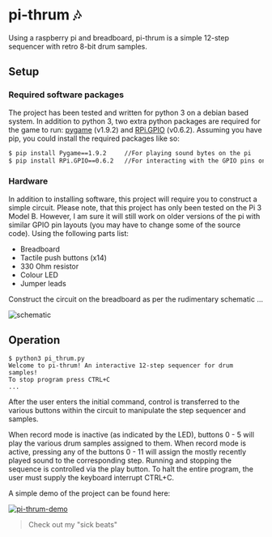 # pi-thrum :notes:

Using a raspberry pi and breadboard, pi-thrum is a simple 12-step sequencer with retro 8-bit drum samples.

## Setup
### Required software packages
The project has been tested and written for python 3 on a debian based system. In addition to python 3,
two extra python packages are required for the game to run: [pygame](https://pypi.python.org/pypi/Pygame) (v1.9.2)
and [RPi.GPIO](https://pypi.python.org/pypi/RPi.GPIO) (v0.6.2). Assuming you have pip, you could install the required packages like so:
```bash
$ pip install Pygame==1.9.2     //For playing sound bytes on the pi
$ pip install RPi.GPIO==0.6.2   //For interacting with the GPIO pins on the pi
```
### Hardware

In addition to installing software, this project will require you to construct a simple circuit. Please note, that this project has only been tested on the Pi 3 Model B. However, I am sure it will still work on older versions of the pi with similar GPIO pin layouts (you may have to change some of the source code).
Using the following parts list:

+ Breadboard
+ Tactile push buttons (x14)
+ 330 Ohm resistor
+ Colour LED
+ Jumper leads

Construct the circuit on the breadboard as per the rudimentary schematic ...

![schematic](https://i.imgur.com/aAv4dUF.png)

## Operation
```
$ python3 pi_thrum.py
Welcome to pi-thrum! An interactive 12-step sequencer for drum samples!
To stop program press CTRL+C
...
```
After the user enters the initial command, control is transferred to the various buttons
within the circuit to manipulate the step sequencer and samples.

When record mode is inactive (as indicated by the LED), buttons 0 - 5 will play the various
drum samples assigned to them.
When record mode is active, pressing any of the buttons 0 - 11 will assign the mostly recently
played sound to the corresponding step. Running and stopping the sequence is controlled via the
play button. To halt the entire program, the user must supply the keyboard interrupt CTRL+C.

A simple demo of the project can be found here:

[![pi-thrum-demo](http://img.youtube.com/vi/QzZMy-4yDzU/0.jpg)](http://www.youtube.com/watch?v=QzZMy-4yDzU)
> Check out my "sick beats"
